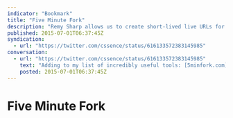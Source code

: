 ```yaml
---
indicator: "Bookmark"
title: "Five Minute Fork"
description: "Remy Sharp allows us to create short-lived live URLs for GitHub repos."
published: 2015-07-01T06:37:45Z
syndication:
  - url: "https://twitter.com/cssence/status/616133572383145985"
conversation:
  - url: "https://twitter.com/cssence/status/616133572383145985"
    text: "Adding to my list of incredibly useful tools: [5minfork.com](http://5minfork.com/) by [@rem](https://twitter.com/rem)"
    posted: 2015-07-01T06:37:45Z
---
```


# Five Minute Fork
